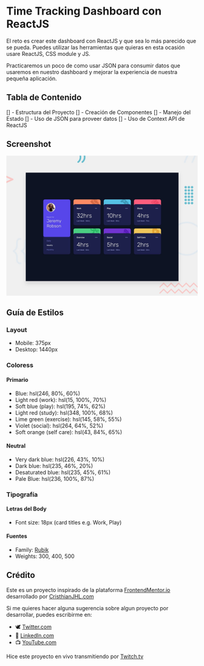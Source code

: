 # Time Tracking Dashboard con ReactJS

El reto es crear este dashboard con ReactJS y que sea lo más parecido que se pueda. Puedes utilizar las herramientas que quieras en esta ocasión usare ReactJS, CSS module y JS.

Practicaremos un poco de como usar JSON para consumir datos que usaremos en nuestro dashboard y mejorar la experiencia de nuestra pequeña aplicación.

## Tabla de Contenido

[] - Estructura del Proyecto
[] - Creación de Componentes
[] - Manejo del Estado
[] - Uso de JSON para proveer datos
[] - Uso de Context API de ReactJS

## Screenshot

![Time Tracking Dashboard](./public/design/desktop-preview.jpg)

## Guía de Estilos

### Layout

- Mobile: 375px
- Desktop: 1440px

### Coloress

#### Primario

- Blue: hsl(246, 80%, 60%)
- Light red (work): hsl(15, 100%, 70%)
- Soft blue (play): hsl(195, 74%, 62%)
- Light red (study): hsl(348, 100%, 68%)
- Lime green (exercise): hsl(145, 58%, 55%)
- Violet (social): hsl(264, 64%, 52%)
- Soft orange (self care): hsl(43, 84%, 65%)

#### Neutral

- Very dark blue: hsl(226, 43%, 10%)
- Dark blue: hsl(235, 46%, 20%)
- Desaturated blue: hsl(235, 45%, 61%)
- Pale Blue: hsl(236, 100%, 87%)

### Tipografía

#### Letras del Body

- Font size: 18px (card titles e.g. Work, Play)

#### Fuentes

- Family: [Rubik](https://fonts.google.com/specimen/Rubik)
- Weights: 300, 400, 500

## Crédito

Este es un proyecto inspirado de la plataforma [FrontendMentor.io](https://www.frontendmentor.io/challenges/time-tracking-dashboard-UIQ7167Jw/hub/time-tracking-dashboard-ry34lbGVq) desarrollado por [CristhianJHL.com](https://cristhianjhl.com?utm_source=github&utm_medium=referrer&utm_campaign=time_tracking_dashboard)

Si me quieres hacer alguna sugerencia sobre algun proyecto por desarrollar, puedes escribirme en:

- 🕊 [Twitter.com](https://twitter.com/cristhianjhlweb)
- 📘 [LinkedIn.com](https://www.linkedin.com/in/cristhianjhl/)
- 📺 [YouTube.com](https://www.youtube.com/channel/UCHAghHz0ytlb7OthFRJRg7Q)

Hice este proyecto en vivo transmitiendo por [Twitch.tv](https://twitch.tv/ihasaku)